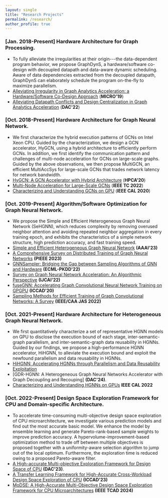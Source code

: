 ```yaml
---
layout: single
title: "Research Projects"
permalink: /research/
author_profile: true
---
```


### [Jan. 2018-Present] **Hardware Architecture for Graph Processing.**
- To fully alleviate the irregularities at their origin---the data-dependent program behavior, we propose GraphDynS, a hardware/software co-design with decoupled datapath and data-aware dynamic scheduling. Aware of data dependencies extracted from the decoupled datapath, GraphDynS can elaborately schedule the program on-the-fly to maximize parallelism.
- [Alleviating Irregularity in Graph Analytics Acceleration: a Hardware/Software Co-Design Approach](https://dl.acm.org/doi/10.1145/3352460.3358318) (**MICRO'19**)
- [Alleviating Datapath Conflicts and Design Centralization in Graph Analytics Acceleration](https://dl.acm.org/doi/abs/10.1145/3489517.3530524) (**DAC'22**)

### [Oct. 2018-Present] **Hardware Architecture for Graph Neural Network.**
- We first characterize the hybrid execution patterns of GCNs on Intel Xeon CPU. Guided by the characterization, we design a GCN accelerator, HyGCN, using a hybrid architecture to efficiently perform GCNs. In addition, we first identify the communication pattern and challenges of multi-node acceleration for GCNs on large-scale graphs. Guided by the above observations, we then propose MultiGCN, an efficient MultiAccSys for large-scale GCNs that trades network latency for network bandwidth. 
- [HyGCN: A GCN Accelerator with Hybrid Architecture](https://ieeexplore.ieee.org/abstract/document/9065592) (**HPCA'20**)
- [Multi-Node Acceleration for Large-Scale GCNs](https://ieeexplore.ieee.org/abstract/document/9893364) (**IEEE TC 2022**)
- [Characterizing and Understanding GCNs on GPU](https://ieeexplore.ieee.org/abstract/document/8976117) (**IEEE CAL 2020**)


### [Oct. 2019-Present] **Algorithm/Software Optimization for Graph Neural Network.**
- We propose the Simple and Efficient Heterogeneous Graph Neural Network (SeHGNN), which reduces complexity by removing overused neighbor attention and avoiding repeated neighbor aggregation in every training epoch, and exhibits the characteristics of a simple network structure, high prediction accuracy, and fast training speed.
- [Simple and Efficient Heterogeneous Graph Neural Network](https://ojs.aaai.org/index.php/AAAI/article/view/26283) **(AAAI'23)**
- [A Comprehensive Survey on Distributed Training of Graph Neural Networks](https://ieeexplore.ieee.org/abstract/document/10348966/) **(PIEEE 2023)**
- [GNNSampler: Bridging the Gap between Sampling Algorithms of GNN and Hardware](https://link.springer.com/chapter/10.1007/978-3-031-26419-1_30) **(ECML-PKDD'22)**
- [Survey on Graph Neural Network Acceleration: An Algorithmic Perspective](https://arxiv.org/abs/2202.04822) **(IJCAI'22)**
- [fuseGNN: Accelerating Graph Convolutional Neural Network Training on GPGPU](https://dl.acm.org/doi/abs/10.1145/3400302.3415610) **(ICCAD'20)**
- [Sampling Methods for Efficient Training of Graph Convolutional Networks: A Survey](https://ieeexplore.ieee.org/abstract/document/9601152/) **(IEEE/CAA JAS 2022)**
  

### [Oct. 2021-Present] **Hardware Architecture for Heterogeneous Graph Neural Network.**
- We first quantitatively characterize a set of representative HGNN models on GPU to disclose the execution bound of each stage, inter-semantic-graph parallelism, and inter-semantic-graph data reusability in HGNNs. Guided by our findings, we propose a high-performance HGNN accelerator, HiHGNN, to alleviate the execution bound and exploit the newfound parallelism and data reusability in HGNNs. 
- [HiHGNN: Accelerating HGNNs through Parallelism and Data Reusability Exploitation](https://arxiv.org/abs/2307.12765) 
- [GDR-HGNN: A Heterogeneous Graph Neural Networks Accelerator with Graph Decoupling and Recouping] **(DAC'24)**.
- [Characterizing and Understanding HGNNs on GPUs](https://ieeexplore.ieee.org/abstract/document/9855397/) **IEEE CAL 2022**


### [Oct. 2022-Present] **Design Space Exploration Framework for CPU and Domain-specific Architecture.**
- To accelerate time-consuming multi-objective design space exploration of CPU microarchitecture, we investigate various prediction models and find out the most accurate basic model. We enhance the model by ensemble learning and generate Pareto-rank-based sample weights to improve prediction accuracy. A hypervolume-improvement-based optimization method to trade off between multiple objectives is proposed together with a uniformity-aware selection algorithm to jump out of the local optimum. Furthermore, the exploration time is reduced owing to a proposed Pareto-aware filter.
- [A High-accurate Multi-objective Exploration Framework for Design Space of CPU](https://ieeexplore.ieee.org/abstract/document/10247790/) **(DAC'23)**.
- [A Transfer Learning Framework for High-Accurate Cross-Workload Design Space Exploration of CPU](https://ieeexplore.ieee.org/abstract/document/10323840/) **(ICCAD'23)**
- [MoDSE: A High-Accurate Multi-Objective Design Space Exploration Framework for CPU Microarchitectures](https://ieeexplore.ieee.org/abstract/document/10345735) **(IEEE TCAD 2024)**







